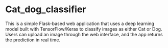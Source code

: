 # Cat_dog_classifier
This is a simple Flask-based web application that uses a deep learning model built with TensorFlow/Keras to classify images as either Cat or Dog. Users can upload an image through the web interface, and the app returns the prediction in real time.
